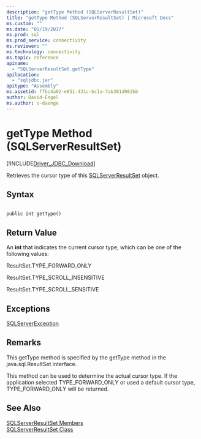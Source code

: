 ```yaml
---
description: "getType Method (SQLServerResultSet)"
title: "getType Method (SQLServerResultSet) | Microsoft Docs"
ms.custom: ""
ms.date: "01/19/2017"
ms.prod: sql
ms.prod_service: connectivity
ms.reviewer: ""
ms.technology: connectivity
ms.topic: reference
apiname: 
  - "SQLServerResultSet.getType"
apilocation: 
  - "sqljdbc.jar"
apitype: "Assembly"
ms.assetid: ffbc4a02-e851-431c-bc1a-7ab381d982bb
author: David-Engel
ms.author: v-daenge
---
```

# getType Method (SQLServerResultSet)
[!INCLUDE[Driver_JDBC_Download](../../../includes/driver_jdbc_download.md)]

  Retrieves the cursor type of this [SQLServerResultSet](../../../connect/jdbc/reference/sqlserverresultset-class.md) object.  
  
## Syntax  
  
```  
  
public int getType()  
```  
  
## Return Value  
 An **int** that indicates the current cursor type, which can be one of the following values:  
  
 ResultSet.TYPE_FORWARD_ONLY  
  
 ResultSet.TYPE_SCROLL_INSENSITIVE  
  
 ResultSet.TYPE_SCROLL_SENSITIVE  
  
## Exceptions  
 [SQLServerException](../../../connect/jdbc/reference/sqlserverexception-class.md)  
  
## Remarks  
 This getType method is specified by the getType method in the java.sql.ResultSet interface.  
  
 This method can be used to determine the actual cursor type. If the application selected TYPE_FORWARD_ONLY or used a default cursor type, TYPE_FORWARD_ONLY will be returned.  
  
## See Also  
 [SQLServerResultSet Members](../../../connect/jdbc/reference/sqlserverresultset-members.md)   
 [SQLServerResultSet Class](../../../connect/jdbc/reference/sqlserverresultset-class.md)  
  
  
